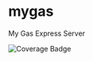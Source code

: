 # mygas
My Gas Express Server 

![Coverage Badge](https://img.shields.io/endpoint?url=https://gist.githubusercontent.com/MadeleenRoestorff/e3835b95ac826635d78b5d047b92b16a/raw/b4981a77dc02fb7a18509d6a46d8bd89ef408cf3/coveragebadge1.json)
